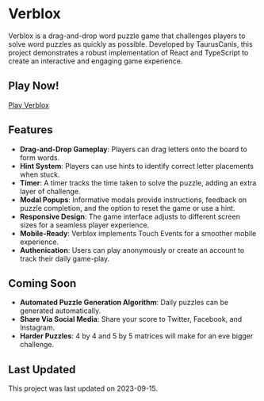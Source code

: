 # Verblox

Verblox is a drag-and-drop word puzzle game that challenges players to solve word puzzles as quickly as possible. Developed by TaurusCanis, this project demonstrates a robust implementation of React and TypeScript to create an interactive and engaging game experience.

## Play Now!

[Play Verblox](https://verblox.com/ "Play Verblox")

## Features

- **Drag-and-Drop Gameplay**: Players can drag letters onto the board to form words.
- **Hint System**: Players can use hints to identify correct letter placements when stuck.
- **Timer**: A timer tracks the time taken to solve the puzzle, adding an extra layer of challenge.
- **Modal Popups**: Informative modals provide instructions, feedback on puzzle completion, and the option to reset the game or use a hint.
- **Responsive Design**: The game interface adjusts to different screen sizes for a seamless player experience.
- **Mobile-Ready**: Verblox implements Touch Events for a smoother mobile experience.
- **Authenication**: Users can play anonymously or create an account to track their daily game-play.


## Coming Soon
- **Automated Puzzle Generation Algorithm**: Daily puzzles can be generated automatically.
- **Share Via Social Media**: Share your score to Twitter, Facebook, and Instagram.
- **Harder Puzzles**: 4 by 4 and 5 by 5 matrices will make for an eve bigger challenge.

## Last Updated

This project was last updated on 2023-09-15.
